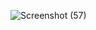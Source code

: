 ![Screenshot (57)](https://user-images.githubusercontent.com/79981696/152880226-64771dd2-32b7-4495-92e8-ae676ec85cee.png)

